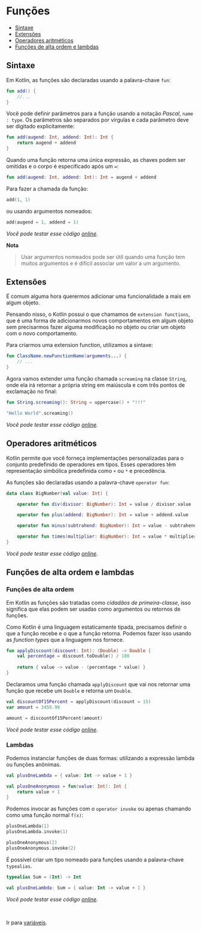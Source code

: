 # Funções

* [Sintaxe](#sintaxe)
* [Extensões](#extensions)
* [Operadores aritméticos](#arithmetic-operators)
* [Funções de alta ordem e lambdas](#high-order-functions-and-lambdas)

<div id='sintaxe'></div>

## Sintaxe

Em Kotlin, as funções são declaradas usando a palavra-chave `fun`:

```kotlin
fun add() {
    //...
}
```

Você pode definir parâmetros para a função usando a notação _Pascal_, `name : type`. Os parâmetros são separados
por vírgulas e cada parâmetro deve ser digitado explicitamente:

```kotlin
fun add(augend: Int, addend: Int): Int {
    return augend + addend
}
```

Quando uma função retorna uma única expressão, as chaves podem ser omitidas e o corpo é especificado após um `=`:

```kotlin
fun add(augend: Int, addend: Int): Int = augend + addend
```

Para fazer a chamada da função:

```kotlin
add(1, 1)
```

ou usando argumentos nomeados:

```kotlin
add(augend = 1, addend = 1)
```

_Você pode testar esse código [online](https://pl.kotl.in/T8z8K0oGs)._

**Nota**
> Usar argumentos nomeados pode ser útil quando uma função tem muitos argumentos e é difícil associar um valor a um
> argumento.

<div id='extensions'></div>

## Extensões

É comum alguma hora querermos adicionar uma funcionalidade a mais em algum objeto.

Pensando nisso, o Kotlin possui o que chamamos de `extension functions`, que é uma forma de adicionarmos novos
comportamentos em algum objeto sem precisarmos fazer alguma modificação no objeto ou criar um objeto com o
novo comportamento.

Para criarmos uma extension function, utilizamos a sintaxe:

```kotlin
fun ClassName.newFunctionName(arguments...) {
    // ...
}
```

Agora vamos extender uma função chamada `screaming` na classe `String`, onde ela irá retornar a própria string em
maiúscula e com três pontos de exclamação no final:

```kotlin
fun String.screaming(): String = uppercase() + "!!!"

"Hello World".screaming()
```

_Você pode testar esse código [online](https://pl.kotl.in/fLREzywKY)._

<div id='arithmetic-operators'></div>

## Operadores aritméticos

Kotlin permite que você forneça implementações personalizadas para o conjunto predefinido de operadores em tipos. Esses
operadores têm representação simbólica predefinida como `+` ou `*` e precedência.

As funções são declaradas usando a palavra-chave `operator fun`:

```kotlin
data class BigNumber(val value: Int) {

    operator fun div(divisor: BigNumber): Int = value / divisor.value

    operator fun plus(addend: BigNumber): Int = value + addend.value

    operator fun minus(subtrahend: BigNumber): Int = value - subtrahend.value

    operator fun times(multiplier: BigNumber): Int = value * multiplier.value
}
```

_Você pode testar esse código [online](https://pl.kotl.in/HUgjR3y9n)._

<div id='high-order-functions-and-lambdas'></div>

## Funções de alta ordem e lambdas

### Funções de alta ordem

Em Kotlin as funções são tratadas como _cidadãos de primeira-classe_, isso significa que elas podem ser usadas como
argumentos ou retornos de funções.

Como Kotlin é uma linguagem estaticamente tipada, precisamos definir o que a função recebe e o que a função retorna.
Podemos fazer isso usando as _function types_ que a linguagem nos fornece.

```kotlin
fun applyDiscount(discount: Int): (Double) -> Double {
    val percentage = discount.toDouble() / 100
    
    return { value -> value - (percentage * value) }
}
```

Declaramos uma função chamada `applyDiscount` que vai nos retornar uma função que recebe um `Double` e
retorna um `Double`.

```kotlin
val discountOf15Percent = applyDiscount(discount = 15)
var amount = 3459.99

amount = discountOf15Percent(amount)
```

_Você pode testar esse código [online](https://pl.kotl.in/fsLKC10-P)._

### Lambdas

Podemos instanciar funções de duas formas: utilizando a expressão lambda ou funções anônimas.

```kotlin
val plusOneLambda = { value: Int -> value + 1 }

val plusOneAnonymous = fun(value: Int): Int {
    return value + 1
}
```

Podemos invocar as funções com o `operator invoke` ou apenas chamando como uma função normal `f(x)`:

```kotlin
plusOneLambda(1)
plusOneLambda.invoke(1)

plusOneAnonymous(2)
plusOneAnonymous.invoke(2)
```

É possível criar um tipo nomeado para funções usando a palavra-chave `typealias`.

```kotlin
typealias Sum = (Int) -> Int

val plusOneLambda: Sum = { value: Int -> value + 1 }
```

_Você pode testar esse código [online](https://pl.kotl.in/VzxpM3Wl0)._

<br>

Ir para [variáveis](VARIABLES.md).
